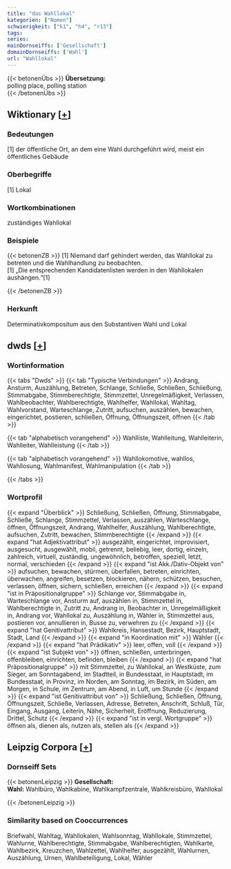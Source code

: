 ```yaml
---
title: "das Wahllokal"
kategorien: ["Nomen"]
schwierigkeit: ["k1", "h4", "r13"]
tags:
series:
mainDornseiffs: ['Gesellschaft']
domainDornseiffs: ['Wahl']
url: "Wahllokal"
---
```


{{< betonenÜbs >}}
**Übersetzung:**  
polling place, polling station  
{{< /betonenÜbs >}}

## Wiktionary [[+](https://de.wiktionary.org/wiki/Wahllokal)]

### Bedeutungen
[1] der öffentliche Ort, an dem eine Wahl durchgeführt wird, meist ein öffentliches Gebäude  

### Oberbegriffe
[1] Lokal  

### Wortkombinationen
zuständiges Wahllokal  

### Beispiele
{{< betonenZB >}}
[1] Niemand darf gehindert werden, das Wahllokal zu betreten und die Wahlhandlung zu beobachten.  
[1] „Die entsprechenden Kandidatenlisten werden in den Wahllokalen aushängen.“[1]  

{{< /betonenZB >}}
### Herkunft
Determinativkompositum aus den Substantiven Wahl und Lokal  



## dwds [[+](https://www.dwds.de/wb/Wahllokal)]

### Wortinformation
{{< tabs "Dwds" >}}
{{< tab "Typische Verbindungen" >}}
Andrang, Ansturm, Auszählung, Betreten, Schlange, Schließe, Schließen, Schließung, Stimmabgabe, Stimmberechtigte, Stimmzettel, Unregelmäßigkeit, Verlassen, Wahlbeobachter, Wahlberechtigte, Wahlhelfer, Wahllokal, Wahltag, Wahlvorstand, Warteschlange, Zutritt, aufsuchen, auszählen, bewachen, eingerichtet, postieren, schließen, Öffnung, Öffnungszeit, öffnen
{{< /tab >}}

{{< tab "alphabetisch vorangehend" >}}
Wahlliste, Wahlleitung, Wahlleiterin, Wahlleiter, Wahlleistung
{{< /tab >}}

{{< tab "alphabetisch vorangehend" >}}
Wahllokomotive, wahllos, Wahllosung, Wahlmanifest, Wahlmanipulation
{{< /tab >}}

{{< /tabs >}}

### Wortprofil
{{< expand "Überblick" >}} Schließung, Schließen, Öffnung, Stimmabgabe, Schließe, Schlange, Stimmzettel, Verlassen, auszählen, Warteschlange, öffnen, Öffnungszeit, Andrang, Wahlhelfer, Auszählung, Wahlberechtigte, aufsuchen, Zutritt, bewachen, Stimmberechtigte {{< /expand >}}
{{< expand "hat Adjektivattribut" >}} ausgezählt, eingerichtet, improvisiert, ausgesucht, ausgewählt, mobil, getrennt, beliebig, leer, dortig, einzeln, zahlreich, virtuell, zuständig, ungewöhnlich, betroffen, speziell, letzt, normal, verschieden {{< /expand >}}
{{< expand "ist Akk./Dativ-Objekt von" >}} aufsuchen, bewachen, stürmen, überfallen, betreten, einrichten, überwachen, angreifen, besetzen, blockieren, nähern, schützen, besuchen, verlassen, öffnen, sichern, schließen, erreichen {{< /expand >}}
{{< expand "ist in Präpositionalgruppe" >}} Schlange vor, Stimmabgabe in, Warteschlange vor, Ansturm auf, auszählen in, Stimmzettel in, Wahlberechtigte in, Zutritt zu, Andrang in, Beobachter in, Unregelmäßigkeit in, Andrang vor, Wahllokal zu, Auszählung in, Wähler in, Stimmzettel aus, postieren vor, annullieren in, Busse zu, verwehren zu {{< /expand >}}
{{< expand "hat Genitivattribut" >}} Wahlkreis, Hansestadt, Bezirk, Hauptstadt, Stadt, Land {{< /expand >}}
{{< expand "in Koordination mit" >}} Wähler {{< /expand >}}
{{< expand "hat Prädikativ" >}} leer, offen, voll {{< /expand >}}
{{< expand "ist Subjekt von" >}} öffnen, schließen, unterbringen, offenbleiben, einrichten, befinden, bleiben {{< /expand >}}
{{< expand "hat Präpositionalgruppe" >}} mit Stimmzettel, zu Wahllokal, an Westküste, zum Sieger, am Sonntagabend, im Stadtteil, in Bundesstaat, in Hauptstadt, im Bundesstaat, in Provinz, im Norden, am Sonntag, im Bezirk, im Süden, am Morgen, in Schule, im Zentrum, am Abend, in Luft, um Stunde {{< /expand >}}
{{< expand "ist Genitivattribut von" >}} Schließung, Schließen, Öffnung, Öffnungszeit, Schließe, Verlassen, Adresse, Betreten, Anschrift, Schluß, Tür, Eingang, Ausgang, Leiterin, Nähe, Sicherheit, Eröffnung, Reduzierung, Drittel, Schutz {{< /expand >}}
{{< expand "ist in vergl. Wortgruppe" >}} öffnen als, dienen als, nutzen als, stellen als {{< /expand >}}

## Leipzig Corpora [[+](https://corpora.uni-leipzig.de/en/res?word=Wahllokal&corpusId=deu_newscrawl-public_2018)]

### Dornseiff Sets
{{< betonenLeipzig >}}
**Gesellschaft:**  
**Wahl:** Wahlbüro, Wahlkabine, Wahlkampfzentrale, Wahlkreisbüro, Wahllokal  

{{< /betonenLeipzig >}}

### Similarity based on Cooccurrences
Briefwahl, Wahltag, Wahllokalen, Wahlsonntag, Wahllokale, Stimmzettel, Wahlurne, Wahlberechtigte, Stimmabgabe, Wahlberechtigten, Wahlkarte, Wahlbezirk, Kreuzchen, Wahlzettel, Wahlhelfer, ausgezählt, Wahlurnen, Auszählung, Urnen, Wahlbeteiligung, Lokal, Wähler

